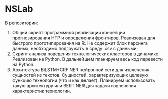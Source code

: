 # NSLab
В репозитории: 
1. Общий скрипт программной реализации концепции прогнозирования НТР и определения фронтиров. Реализован для быстрого прототипирования на R. Не содержит блок парсинга данных, необходимо подгружать в среду .csv с данными;
2. Скрипт анализа поведения технологических кластеров в динамике. Реализован на Python. В дальнейшем планируем весь код перевести на Python.
3. Архитектура BiLSTM+CRF NER нейронной сети для извлечения сущностей из текстов. Сущностей, характеризующих целевую функцию технологии (что и как делает). Планируем использовать такую архитектуру или BERT NER для задачи извлечения характеристик технологии.
